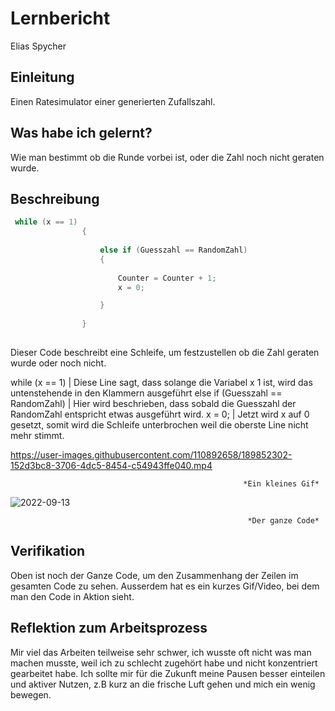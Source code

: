 # Lernbericht

Elias Spycher

## Einleitung

Einen Ratesimulator einer generierten Zufallszahl.

## Was habe ich gelernt?

Wie man bestimmt ob die Runde vorbei ist, oder die Zahl noch nicht geraten wurde.

## Beschreibung

```C#                                                    
 while (x == 1)                                                  
                {
              
                    else if (Guesszahl == RandomZahl)
                    {
   
                        Counter = Counter + 1;
                        x = 0;

                    }
                    
                }  
                
```                                                         


Dieser Code beschreibt eine Schleife, um festzustellen ob die Zahl geraten wurde oder noch nicht. 



while (x == 1)                             | Diese Line sagt, dass solange die Variabel x 1 ist, wird das untenstehende in den Klammern ausgeführt
else if (Guesszahl == RandomZahl)          | Hier wird beschrieben, dass sobald die Guesszahl der RandomZahl entspricht etwas ausgeführt wird.
x = 0;                                     | Jetzt wird x auf 0 gesetzt, somit wird die Schleife unterbrochen weil die oberste Line nicht mehr stimmt.




https://user-images.githubusercontent.com/110892658/189852302-152d3bc8-3706-4dc5-8454-c54943ffe040.mp4



                                                        *Ein kleines Gif*
                                                        
                                                        
                                                        
                                                        

![2022-09-13](https://user-images.githubusercontent.com/110892658/189839376-084ae68d-7495-4cd0-8c78-7438f136fe99.png)



                                                         *Der ganze Code*
                                                         
                                                         
                                                         
                                                         

## Verifikation

Oben ist noch der Ganze Code, um den Zusammenhang der Zeilen im gesamten Code zu sehen. 
Ausserdem hat es ein kurzes Gif/Video, bei dem man den Code in Aktion sieht.


## Reflektion zum Arbeitsprozess

Mir viel das Arbeiten teilweise sehr schwer, ich wusste oft nicht was man machen musste, weil ich zu schlecht zugehört habe und nicht konzentriert gearbeitet habe. Ich sollte mir für die Zukunft meine Pausen besser einteilen und aktiver Nutzen, z.B kurz an die frische Luft gehen und mich ein wenig bewegen.






